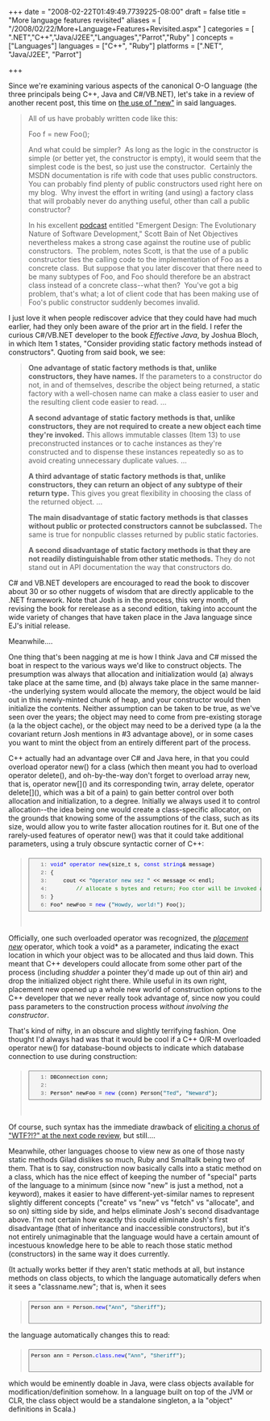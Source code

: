 +++
date = "2008-02-22T01:49:49.7739225-08:00"
draft = false
title = "More language features revisited"
aliases = [
	"/2008/02/22/More+Language+Features+Revisited.aspx"
]
categories = [
	".NET","C++","Java/J2EE","Languages","Parrot","Ruby"
]
concepts = ["Languages"]
languages = ["C++", "Ruby"]
platforms = [".NET", "Java/J2EE", "Parrot"]
 
+++
<p>Since we're examining various aspects of the canonical O-O language (the three principals being C++, Java and C#/VB.NET), let's take in a review of another recent post, this time on <a href="http://geekswithblogs.net/chrisfalter/archive/2008/02/15/new-statement-considered-harmful.aspx">the use of "new"</a> in said languages.</p> <blockquote> <p>All of us have probably written code like this:  <p>Foo f = new Foo();  <p>And what could be simpler?&nbsp; As long as the logic in the constructor is simple (or better yet, the constructor is empty), it would seem that the simplest code is the best, so just use the constructor.&nbsp; Certainly the MSDN documentation is rife with code that uses public constructors.&nbsp; You can probably find plenty of public constructors used right here on my blog.&nbsp; Why invest the effort in writing (and using) a factory class that will probably never do anything useful, other than call a public constructor?  <p>In his excellent <a href="http://www.netobjectives.com/webinars/EmergentDesign/EmergentDesign_12_11_2007.mp3">podcast</a> entitled "Emergent Design: The Evolutionary Nature of Software Development," Scott Bain of Net Objectives nevertheless makes a strong case against the routine use of public constructors.&nbsp; The problem, notes Scott, is that the use of a public constructor ties the calling code to the implementation of Foo as a concrete class.&nbsp; But suppose that you later discover that there need to be many subtypes of Foo, and Foo should therefore be an abstract class instead of a concrete class--what then?&nbsp; You've got a big problem, that's what; a lot of client code that has been making use of Foo's public constructor suddenly becomes invalid.</p></blockquote> <p>I just love it when people rediscover advice that they could have had much earlier, had they only been aware of the prior art in the field. I refer the curious C#/VB.NET developer to the book <em>Effective Java</em>, by Joshua Bloch, in which Item 1 states, "Consider providing static factory methods instead of constructors". Quoting from said book, we see:  <blockquote> <p><strong>One advantage of static factory methods is that, unlike constructors, they have names.</strong> If the parameters to a constructor do not, in and of themselves, describe the object being returned, a static factory with a well-chosen name can make a class easier to user and the resulting client code easier to read. ...  <p><strong>A second advantage of static factory methods is that, unlike constructors, they are not required to create a new object each time they're invoked.</strong> This allows immutable classes (Item 13) to use preconstructed instances or to cache instances as they're constructed and to dispense these instances repeatedly so as to avoid creating unnecessary duplicate values. ...  <p><strong>A third advantage of static factory methods is that, unlike constructors, they can return an object of any subtype of their return type.</strong> This gives you great flexibility in choosing the class of the returned object. ...  <p><strong>The main disadvantage of static factory methods is that classes without public or protected constructors cannot be subclassed.</strong> The same is true for nonpublic classes returned by public static factories.  <p><strong>A second disadvantage of static factory methods is that they are not readily distinguishable from other static methods.</strong> They do not stand out in API documentation the way that constructors do.</p></blockquote> <p>C# and VB.NET developers are encouraged to read the book to discover about 30 or so other nuggets of wisdom that are directly applicable to the .NET framework. Note that Josh is in the process, this very month, of revising the book for rerelease as a second edition, taking into account the wide variety of changes that have taken place in the Java language since EJ's initial release.  <p>Meanwhile....  <p>One thing that's been nagging at me is how I think Java and C# missed the boat in respect to the various ways we'd like to construct objects. The presumption was always that allocation and initialization would (a) always take place at the same time, and (b) always take place in the same manner--the underlying system would allocate the memory, the object would be laid out in this newly-minted chunk of heap, and your constructor would then initialize the contents. Neither assumption can be taken to be true, as we've seen over the years; the object may need to come from pre-existing storage (a la the object cache), or the object may need to be a derived type (a la the covariant return Josh mentions in #3 advantage above), or in some cases you want to mint the object from an entirely different part of the process.  <p>C++ actually had an advantage over C# and Java here, in that you could overload operator new() for a class (which then meant you had to overload operator delete(), and oh-by-the-way don't forget to overload array new, that is, operator new[]() and its corresponding twin, array delete, operator delete[](), which was a bit of a pain) to gain better control over both allocation and initialization, to a degree. Initially we always used it to control allocation--the idea being one would create a class-specific allocator, on the grounds that knowing some of the assumptions of the class, such as its size, would allow you to write faster allocation routines for it. But one of the rarely-used features of operator new() was that it could take additional parameters, using a truly obscure syntactic corner of C++:  <blockquote> <div style="border-right: gray 1px solid; padding-right: 4px; border-top: gray 1px solid; padding-left: 4px; font-size: 8pt; padding-bottom: 4px; margin: 20px 0px 10px; overflow: auto; border-left: gray 1px solid; width: 97.5%; cursor: text; max-height: 200px; line-height: 12pt; padding-top: 4px; border-bottom: gray 1px solid; font-family: consolas, 'Courier New', courier, monospace; background-color: #f4f4f4"> <div style="padding-right: 0px; padding-left: 0px; font-size: 8pt; padding-bottom: 0px; overflow: visible; width: 100%; color: black; border-top-style: none; line-height: 12pt; padding-top: 0px; font-family: consolas, 'Courier New', courier, monospace; border-right-style: none; border-left-style: none; background-color: #f4f4f4; border-bottom-style: none"><pre style="padding-right: 0px; padding-left: 0px; font-size: 8pt; padding-bottom: 0px; margin: 0em; overflow: visible; width: 100%; color: black; border-top-style: none; line-height: 12pt; padding-top: 0px; font-family: consolas, 'Courier New', courier, monospace; border-right-style: none; border-left-style: none; background-color: #f4f4f4; border-bottom-style: none"><span style="color: #606060">   1:</span> <span style="color: #0000ff">void</span>* <span style="color: #0000ff">operator</span> <span style="color: #0000ff">new</span>(size_t s, <span style="color: #0000ff">const</span> <span style="color: #0000ff">string</span>&amp; message)</pre><pre style="padding-right: 0px; padding-left: 0px; font-size: 8pt; padding-bottom: 0px; margin: 0em; overflow: visible; width: 100%; color: black; border-top-style: none; line-height: 12pt; padding-top: 0px; font-family: consolas, 'Courier New', courier, monospace; border-right-style: none; border-left-style: none; background-color: #f4f4f4; border-bottom-style: none"><span style="color: #606060">   2:</span> {</pre><pre style="padding-right: 0px; padding-left: 0px; font-size: 8pt; padding-bottom: 0px; margin: 0em; overflow: visible; width: 100%; color: black; border-top-style: none; line-height: 12pt; padding-top: 0px; font-family: consolas, 'Courier New', courier, monospace; border-right-style: none; border-left-style: none; background-color: #f4f4f4; border-bottom-style: none"><span style="color: #606060">   3:</span>     cout &lt;&lt; <span style="color: #006080">"Operator new sez "</span> &lt;&lt; message &lt;&lt; endl;</pre><pre style="padding-right: 0px; padding-left: 0px; font-size: 8pt; padding-bottom: 0px; margin: 0em; overflow: visible; width: 100%; color: black; border-top-style: none; line-height: 12pt; padding-top: 0px; font-family: consolas, 'Courier New', courier, monospace; border-right-style: none; border-left-style: none; background-color: #f4f4f4; border-bottom-style: none"><span style="color: #606060">   4:</span>         <span style="color: #008000">// allocate s bytes and return; Foo ctor will be invoked automagically</span></pre><pre style="padding-right: 0px; padding-left: 0px; font-size: 8pt; padding-bottom: 0px; margin: 0em; overflow: visible; width: 100%; color: black; border-top-style: none; line-height: 12pt; padding-top: 0px; font-family: consolas, 'Courier New', courier, monospace; border-right-style: none; border-left-style: none; background-color: #f4f4f4; border-bottom-style: none"><span style="color: #606060">   5:</span> }</pre><pre style="padding-right: 0px; padding-left: 0px; font-size: 8pt; padding-bottom: 0px; margin: 0em; overflow: visible; width: 100%; color: black; border-top-style: none; line-height: 12pt; padding-top: 0px; font-family: consolas, 'Courier New', courier, monospace; border-right-style: none; border-left-style: none; background-color: #f4f4f4; border-bottom-style: none"><span style="color: #606060">   6:</span> Foo* newFoo = <span style="color: #0000ff">new</span> (<span style="color: #006080">"Howdy, world!"</span>) Foo();</pre></div></div><pre>&nbsp;</pre></blockquote>
<p>Officially, one such overloaded operator was recognized, the <em><a href="http://www.glenmccl.com/tip_025.htm">placement new</a></em> operator, which took a void* as a parameter, indicating the exact location in which your object was to be allocated and thus laid down. This meant that C++ developers could allocate from some other part of the process (including <em>shudder</em> a pointer they'd made up out of thin air) and drop the initialized object right there. While useful in its own right, placement new opened up a whole new world of construction options to the C++ developer that we never really took advantage of, since now you could pass parameters to the construction process <em>without involving the constructor</em>. 
<p>That's kind of nifty, in an obscure and slightly terrifying fashion. One thought I'd always had was that it would be cool if a C++ O/R-M overloaded operator new() for database-bound objects to indicate which database connection to use during construction: 
<blockquote>
<div style="border-right: gray 1px solid; padding-right: 4px; border-top: gray 1px solid; padding-left: 4px; font-size: 8pt; padding-bottom: 4px; margin: 20px 0px 10px; overflow: auto; border-left: gray 1px solid; width: 97.5%; cursor: text; max-height: 200px; line-height: 12pt; padding-top: 4px; border-bottom: gray 1px solid; font-family: consolas, 'Courier New', courier, monospace; background-color: #f4f4f4">
<div style="padding-right: 0px; padding-left: 0px; font-size: 8pt; padding-bottom: 0px; overflow: visible; width: 100%; color: black; border-top-style: none; line-height: 12pt; padding-top: 0px; font-family: consolas, 'Courier New', courier, monospace; border-right-style: none; border-left-style: none; background-color: #f4f4f4; border-bottom-style: none"><pre style="padding-right: 0px; padding-left: 0px; font-size: 8pt; padding-bottom: 0px; margin: 0em; overflow: visible; width: 100%; color: black; border-top-style: none; line-height: 12pt; padding-top: 0px; font-family: consolas, 'Courier New', courier, monospace; border-right-style: none; border-left-style: none; background-color: #f4f4f4; border-bottom-style: none"><span style="color: #606060">   1:</span> DBConnection conn;</pre><pre style="padding-right: 0px; padding-left: 0px; font-size: 8pt; padding-bottom: 0px; margin: 0em; overflow: visible; width: 100%; color: black; border-top-style: none; line-height: 12pt; padding-top: 0px; font-family: consolas, 'Courier New', courier, monospace; border-right-style: none; border-left-style: none; background-color: #f4f4f4; border-bottom-style: none"><span style="color: #606060">   2:</span>&nbsp; </pre><pre style="padding-right: 0px; padding-left: 0px; font-size: 8pt; padding-bottom: 0px; margin: 0em; overflow: visible; width: 100%; color: black; border-top-style: none; line-height: 12pt; padding-top: 0px; font-family: consolas, 'Courier New', courier, monospace; border-right-style: none; border-left-style: none; background-color: #f4f4f4; border-bottom-style: none"><span style="color: #606060">   3:</span> Person* newFoo = <span style="color: #0000ff">new</span> (conn) Person(<span style="color: #006080">"Ted"</span>, <span style="color: #006080">"Neward"</span>);</pre></div></div>
<p><font face="Courier New"></font>&nbsp;</p></blockquote>
<p>Of course, such syntax has the immediate drawback of <a href="http://www.osnews.com/images/comics/wtfm.jpg">eliciting a chorus of "WTF?!?" at the next code review</a>, but still.... 
<p>Meanwhile, other languages choose to view new as one of those nasty static methods Gilad dislikes so much, Ruby and Smalltalk being two of them. That is to say, construction now basically calls into a static method on a class, which has the nice effect of keeping the number of "special" parts of the language to a minimum (since now "new" is just a method, not a keyword), makes it easier to have different-yet-similar names to represent slightly different concepts ("create" vs "new" vs "fetch" vs "allocate", and so on) sitting side by side, and helps eliminate Josh's second disadvantage above. I'm not certain how exactly this could eliminate Josh's first disadvantage (that of inheritance and inaccessible constructors), but it's not entirely unimaginable that the language would have a certain amount of incestuous knowledge here to be able to reach those static method (constructors) in the same way it does currently. 
<p>(It actually works better if they aren't static methods at all, but instance methods on class objects, to which the language automatically defers when it sees a "classname.new"; that is, when it sees 
<blockquote>
<div style="border-right: gray 1px solid; padding-right: 4px; border-top: gray 1px solid; padding-left: 4px; font-size: 8pt; padding-bottom: 4px; margin: 20px 0px 10px; border-left: gray 1px solid; width: 97.5%; cursor: text; max-height: 200px; line-height: 12pt; padding-top: 4px; border-bottom: gray 1px solid; font-family: consolas, 'Courier New', courier, monospace; height: 35px; background-color: #f4f4f4"><pre style="padding-right: 0px; padding-left: 0px; font-size: 8pt; padding-bottom: 0px; margin: 0em; overflow: visible; width: 100%; color: black; border-top-style: none; line-height: 12pt; padding-top: 0px; font-family: consolas, 'Courier New', courier, monospace; border-right-style: none; border-left-style: none; background-color: #f4f4f4; border-bottom-style: none">Person ann = Person.<span style="color: #0000ff">new</span>(<span style="color: #006080">"Ann"</span>, <span style="color: #006080">"Sheriff"</span>);</pre></div></blockquote>
<p>the language automatically changes this to read: 
<blockquote>
<div style="border-right: gray 1px solid; padding-right: 4px; border-top: gray 1px solid; padding-left: 4px; font-size: 8pt; padding-bottom: 4px; margin: 20px 0px 10px; overflow: auto; border-left: gray 1px solid; width: 97.5%; cursor: text; max-height: 200px; line-height: 12pt; padding-top: 4px; border-bottom: gray 1px solid; font-family: consolas, 'Courier New', courier, monospace; height: 35px; background-color: #f4f4f4"><pre style="padding-right: 0px; padding-left: 0px; font-size: 8pt; padding-bottom: 0px; margin: 0em; overflow: visible; width: 100%; color: black; border-top-style: none; line-height: 12pt; padding-top: 0px; font-family: consolas, 'Courier New', courier, monospace; border-right-style: none; border-left-style: none; background-color: #f4f4f4; border-bottom-style: none">Person ann = Person.<span style="color: #0000ff">class</span>.<span style="color: #0000ff">new</span>(<span style="color: #006080">"Ann"</span>, <span style="color: #006080">"Sheriff"</span>);</pre></div></blockquote>
<p>which would be eminently doable in Java, were class objects available for modification/definition somehow. In a language built on top of the JVM or CLR, the class object would be a standalone singleton, a la "object" definitions in Scala.)</p>
 

